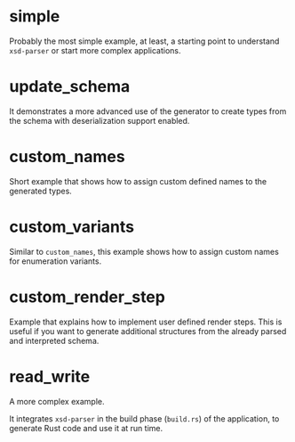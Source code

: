 # simple

Probably the most simple example, at least, a starting point to understand `xsd-parser` or start more complex applications.


# update_schema

It demonstrates a more advanced use of the generator to create types from the schema with deserialization support enabled.


# custom_names

Short example that shows how to assign custom defined names to the generated types.


# custom_variants

Similar to ```custom_names```, this example shows how to assign custom names for enumeration variants.


# custom_render_step

Example that explains how to implement user defined render steps. This is useful if you want to generate additional structures from the already parsed and interpreted schema.


# read_write

A more complex example.

It integrates `xsd-parser` in the build phase (`build.rs`) of the application,
to generate Rust code and use it at run time.
